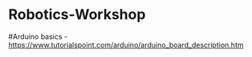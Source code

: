 # Robotics-Workshop

#Arduino basics - https://www.tutorialspoint.com/arduino/arduino_board_description.htm
